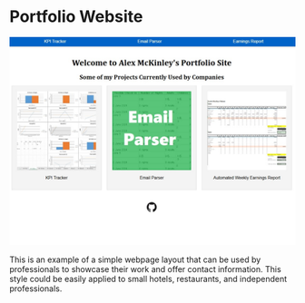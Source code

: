 # Portfolio Website

<img src="Preview.jpg">

This is an example of a simple webpage layout that can be used by professionals to showcase their work and offer contact information.
This style could be easily applied to small hotels, restaurants, and independent professionals. 
